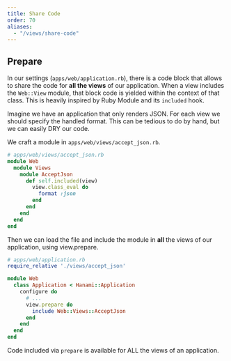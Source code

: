 ```yaml
---
title: Share Code
order: 70
aliases:
  - "/views/share-code"
---
```


## Prepare

In our settings (`apps/web/application.rb`), there is a code block that allows to share the code for **all the views** of our application.
When a view includes the `Web::View` module, that block code is yielded within the context of that class.
This is heavily inspired by Ruby Module and its `included` hook.

Imagine we have an application that only renders JSON.
For each view we should specify the handled format. This can be tedious to do by hand, but we can easily DRY our code.

We craft a module in `apps/web/views/accept_json.rb`.

```ruby
# apps/web/views/accept_json.rb
module Web
  module Views
    module AcceptJson
      def self.included(view)
        view.class_eval do
          format :json
        end
      end
    end
  end
end
```

Then we can load the file and include the module in **all** the views of our application, using view.prepare.

```ruby
# apps/web/application.rb
require_relative './views/accept_json'

module Web
  class Application < Hanami::Application
    configure do
      # ...
      view.prepare do
        include Web::Views::AcceptJson
      end
    end
  end
end
```

<p class="warning">
Code included via <code>prepare</code> is available for ALL the views of an application.
</p>

